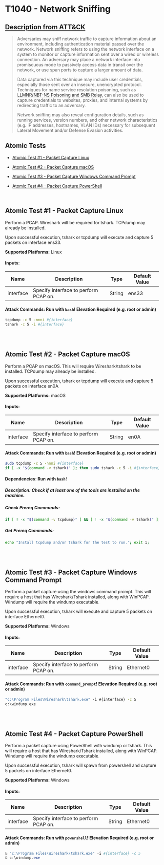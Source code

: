 # T1040 - Network Sniffing
## [Description from ATT&CK](https://attack.mitre.org/wiki/Technique/T1040)
<blockquote>Adversaries may sniff network traffic to capture information about an environment, including authentication material passed over the network. Network sniffing refers to using the network interface on a system to monitor or capture information sent over a wired or wireless connection. An adversary may place a network interface into promiscuous mode to passively access data in transit over the network, or use span ports to capture a larger amount of data.

Data captured via this technique may include user credentials, especially those sent over an insecure, unencrypted protocol. Techniques for name service resolution poisoning, such as [LLMNR/NBT-NS Poisoning and SMB Relay](https://attack.mitre.org/techniques/T1557/001), can also be used to capture credentials to websites, proxies, and internal systems by redirecting traffic to an adversary.

Network sniffing may also reveal configuration details, such as running services, version numbers, and other network characteristics (e.g. IP addresses, hostnames, VLAN IDs) necessary for subsequent Lateral Movement and/or Defense Evasion activities.</blockquote>

## Atomic Tests

- [Atomic Test #1 - Packet Capture Linux](#atomic-test-1---packet-capture-linux)

- [Atomic Test #2 - Packet Capture macOS](#atomic-test-2---packet-capture-macos)

- [Atomic Test #3 - Packet Capture Windows Command Prompt](#atomic-test-3---packet-capture-windows-command-prompt)

- [Atomic Test #4 - Packet Capture PowerShell](#atomic-test-4---packet-capture-powershell)


<br/>

## Atomic Test #1 - Packet Capture Linux
Perform a PCAP. Wireshark will be required for tshark. TCPdump may already be installed.

Upon successful execution, tshark or tcpdump will execute and capture 5 packets on interface ens33.

**Supported Platforms:** Linux




#### Inputs:
| Name | Description | Type | Default Value | 
|------|-------------|------|---------------|
| interface | Specify interface to perform PCAP on. | String | ens33|


#### Attack Commands: Run with `bash`!  Elevation Required (e.g. root or admin) 


```bash
tcpdump -c 5 -nnni #{interface}
tshark -c 5 -i #{interface}
```






<br/>
<br/>

## Atomic Test #2 - Packet Capture macOS
Perform a PCAP on macOS. This will require Wireshark/tshark to be installed. TCPdump may already be installed.

Upon successful execution, tshark or tcpdump will execute and capture 5 packets on interface en0A.

**Supported Platforms:** macOS




#### Inputs:
| Name | Description | Type | Default Value | 
|------|-------------|------|---------------|
| interface | Specify interface to perform PCAP on. | String | en0A|


#### Attack Commands: Run with `bash`!  Elevation Required (e.g. root or admin) 


```bash
sudo tcpdump -c 5 -nnni #{interface}    
if [ -x "$(command -v tshark)" ]; then sudo tshark -c 5 -i #{interface}; fi;
```




#### Dependencies:  Run with `bash`!
##### Description: Check if at least one of the tools are installed on the machine.
##### Check Prereq Commands:
```bash
if [ ! -x "$(command -v tcpdump)" ] && [ ! -x "$(command -v tshark)" ]; then exit 1; else exit 0; fi; 
```
##### Get Prereq Commands:
```bash
echo "Install tcpdump and/or tshark for the test to run."; exit 1;
```




<br/>
<br/>

## Atomic Test #3 - Packet Capture Windows Command Prompt
Perform a packet capture using the windows command prompt. This will require a host that has Wireshark/Tshark
installed, along with WinPCAP. Windump will require the windump executable.

Upon successful execution, tshark will execute and capture 5 packets on interface Ethernet0.

**Supported Platforms:** Windows




#### Inputs:
| Name | Description | Type | Default Value | 
|------|-------------|------|---------------|
| interface | Specify interface to perform PCAP on. | String | Ethernet0|


#### Attack Commands: Run with `command_prompt`!  Elevation Required (e.g. root or admin) 


```cmd
"c:\Program Files\Wireshark\tshark.exe" -i #{interface} -c 5
c:\windump.exe
```






<br/>
<br/>

## Atomic Test #4 - Packet Capture PowerShell
Perform a packet capture using PowerShell with windump or tshark. This will require a host that has Wireshark/Tshark
installed, along with WinPCAP. Windump will require the windump executable.

Upon successful execution, tshark will spawn from powershell and capture 5 packets on interface Ethernet0.

**Supported Platforms:** Windows




#### Inputs:
| Name | Description | Type | Default Value | 
|------|-------------|------|---------------|
| interface | Specify interface to perform PCAP on. | String | Ethernet0|


#### Attack Commands: Run with `powershell`!  Elevation Required (e.g. root or admin) 


```powershell
& "c:\Program Files\Wireshark\tshark.exe" -i #{interface} -c 5
& c:\windump.exe
```






<br/>

